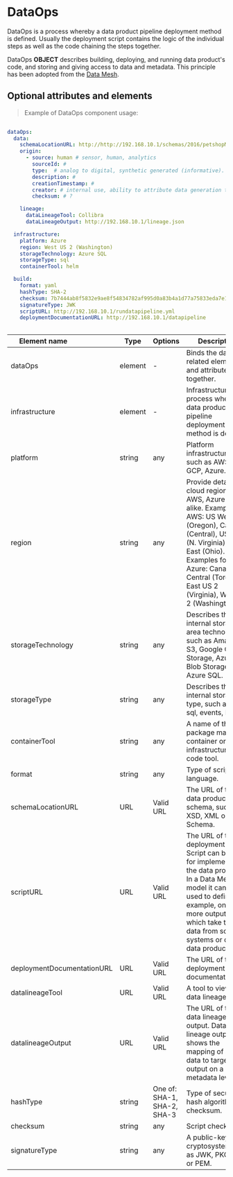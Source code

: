 # DataOps

DataOps is a process whereby a data product pipeline deployment method is defined. Usually the deployment script contains the logic of the individual steps as well as the code chaining the steps together.

DataOps **OBJECT** describes building, deploying, and running data product's code, and storing and giving access to data and metadata. This principle has been adopted from the [Data Mesh](https://towardsdatascience.com/what-is-a-data-mesh-and-how-not-to-mesh-it-up-210710bb41e0).

## Optional attributes and elements

> Example of DataOps component usage:

```yml
  
dataOps:
  data:
    schemaLocationURL: http://http://192.168.10.1/schemas/2016/petshopML-2.3/schema/petstore.xsd
    origin:
      - source: human # sensor, human, analytics
        sourceId: # 
        type:  # analog to digital, synthetic generated (informative). 
        description: # 
        creationTimestamp: #
        creator: # internal use, ability to attribute data generation to exact device or hw, related to sourceId perhaps  
        checksum: # ?

    lineage:
      dataLineageTool: Collibra
      dataLineageOutput: http://192.168.10.1/lineage.json

  infrastructure:
    platform: Azure
    region: West US 2 (Washington)
    storageTechnology: Azure SQL
    storageType: sql
    containerTool: helm

  build:
    format: yaml
    hashType: SHA-2
    checksum: 7b7444ab8f5832e9ae8f54834782af995d0a83b4a1d77a75833eda7e19b4c921
    signatureType: JWK
    scriptURL: http://192.168.10.1/rundatapipeline.yml
    deploymentDocumentationURL: http://192.168.10.1/datapipeline
  
```
| <div style="width:150px">Element name</div>   | Type  | Options  | Description  |
|---|---|---|---|
| dataOps | element | - |  Binds the dataOps related elements and attributes together. |
| infrastructure | element | - | Infrastructure is a process whereby a data product pipeline deployment method is defined. |
| platform | string | any | Platform infrastructure, such as AWS, GCP, Azure. |
| region | string | any | Provide details of cloud region of AWS, Azure or alike. Examples for AWS: US West (Oregon), Canada (Central), US East (N. Virginia), US East (Ohio). Examples for Azure: Canada Central (Toronto), East US 2 (Virginia), West US 2 (Washington) |
| storageTechnology | string | any | Describes the internal storage area technology, such as Amazon S3, Google Cloud Storage, Azure Blob Storage, Azure SQL. |
| storageType | string | any | Describes the internal storage type, such as files, sql, events, MQTT. |
| containerTool | string | any | A name of the package manager, container or infrastructure as code tool. |
| format | string  | any |  Type of script language.|
| schemaLocationURL | URL  | Valid URL |  The URL of the data product schema, such as XSD, XML or JSON Schema. |
| scriptURL | URL | Valid URL  | 	The URL of the deployment script. Script can be used for implementing the data product. In a Data Mesh -model it can be used to define, for example, one or more outputs which take the data from source systems or other data products.|
| deploymentDocumentationURL | URL | Valid URL  | 	The URL of the deployment documentation. |
| datalineageTool | URL | Valid URL  | 	A tool to view the data lineage. |
| datalineageOutput | URL | Valid URL  | 	The URL of the data lineage output. Data lineage output shows the mapping of source data to target output on a metadata level |
| hashType| string | One of: SHA-1, SHA-2, SHA-3 | Type of secure hash algorithm for checksum. |
| checksum| string | any  | 	Script checksum. |
| signatureType| string | any  | A public-key cryptosystem,such as JWK, PKCS#12, or PEM. |
